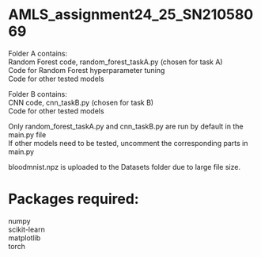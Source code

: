 # AMLS_assignment24_25_SN21058069
Folder A contains:\
Random Forest code,  random_forest_taskA.py (chosen for task A)\
Code for Random Forest hyperparameter tuning\
Code for other tested models

Folder B contains:\
CNN code, cnn_taskB.py (chosen for task B)\
Code for other tested models

Only random_forest_taskA.py and cnn_taskB.py are run by default in the main.py file\
If other models need to be tested, uncomment the corresponding parts in main.py

bloodmnist.npz is uploaded to the Datasets folder due to large file size.

# Packages required:
numpy\
scikit-learn\
matplotlib\
torch
